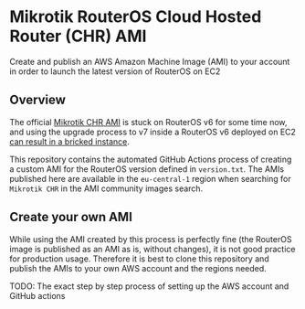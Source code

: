 # Mikrotik RouterOS Cloud Hosted Router (CHR) AMI

Create and publish an AWS Amazon Machine Image (AMI) to your account in order to launch the latest version of RouterOS on EC2

## Overview
The official [Mikrotik CHR AMI](https://aws.amazon.com/marketplace/pp/prodview-sf5gn6js6av54) is stuck on RouterOS v6 for some time now, and using the upgrade process to v7 inside a RouterOS v6 deployed on EC2 [can result in a bricked instance](https://forum.mikrotik.com/viewtopic.php?t=187597).

This repository contains the automated GitHub Actions process of creating a custom AMI for the RouterOS version defined in `version.txt`. The AMIs published here are available in the `eu-central-1` region when searching for `Mikrotik CHR` in the AMI community images search.

## Create your own AMI
While using the AMI created by this process is perfectly fine (the RouterOS image is published as an AMI as is, without changes), it is not good practice for production usage. Therefore it is best to clone this repository and publish the AMIs to your own AWS account and the regions needed.

TODO: The exact step by step process of setting up the AWS account and GitHub actions
